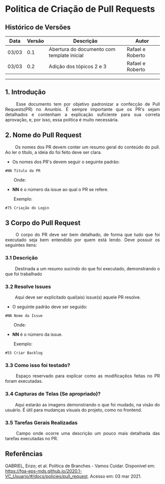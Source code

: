 # Politica de Criação de Pull Requests

## Histórico de Versões

Data|Versão|Descrição|Autor
-|-|-|-
03/03|0.1|Abertura do documento com template inicial|Rafael e Roberto|
03/03|0.2|Adição dos tópicos 2 e 3| Rafael e Roberto|

---

## 1. <a name="1">Introdução</a>
<p align = "justify"> &emsp;&emsp; Esse documento tem por objetivo padronizar a confecção de Pull Requests(PR) no Anunbis. É sempre importante que os PR's sejam detalhados e contenham a explicação suficiente para sua correta aprovação, e, por isso, essa politica é muito necessária. </p>

## 2. <a name="2">Nome do Pull Request</a>
<p align = "justify"> &emsp;&emsp; Os nomes dos PR devem conter um resumo geral do conteúdo do pull. Ao ler o título, a ideia do foi feito deve ser clara. </p>

* Os nomes dos PR's devem seguir o seguinte padrão: 

```
#NN Titulo do PR
```

<p align = "justify">&emsp;&emsp;Onde:</p>

* <b>NN</b> é o número da issue ao qual o PR se refere.

<p align = "justify">&emsp;&emsp;Exemplo:</p>

```
#75 Criação do Login
```


## 3 <a name="3">Corpo do Pull Request</a>
<p align = "justify"> &emsp;&emsp; O corpo do PR deve ser bem detalhado, de forma que tudo que foi executado seja bem entendido por quem está lendo. Deve possuir os seguintes itens: </p>

### 3.1 <a name="3.1">Descrição</a>
<p align = "justify"> &emsp;&emsp; Destinada a um resumo sucindo do que foi executado, demonstrando o que foi trabalhado</p>

### 3.2 <a name="3.2">Resolve Issues</a>
<p align = "justify"> &emsp;&emsp; Aqui deve ser explicitado qual(ais) issue(s) aquele PR resolve.</p>

* O seguinte padrão deve ser seguido:

```
#NN Nome da Issue
```

<p align = "justify">&emsp;&emsp;Onde:</p>

* <b>NN</b> é o número da issue.

<p align = "justify">&emsp;&emsp;Exemplo:</p>

```
#55 Criar Backlog
```

### 3.3 <a name="3.3">Como isso foi testado?</a>
<p align = "justify"> &emsp;&emsp; Espaço reservado para explicar como as modificaçẽos feitas no PR foram executadas.</p>

### 3.4 <a name="3.4">Capturas de Telas (Se apropriado)?</a>
<p align = "justify"> &emsp;&emsp; Aqui estarão as imagens demonstrando o que foi mudado, na visão do usuário. É útil para mudanças visuais do projeto, como no frontend.</p>

### 3.5 <a name="3.5">Tarefas Gerais Realizadas</a>
<p align = "justify"> &emsp;&emsp; Campo onde ocorre uma descrição um pouco mais detalhada das tarefas executadas no PR.</p>

## Referências
GABRIEL, Enzo; et al. Política de Branches - Vamos Cuidar. Disponível em: <https://fga-eps-mds.github.io/2020.1-VC_Usuario/#/docs/policies/pull_request>. Acesso em: 03 mar 2021.